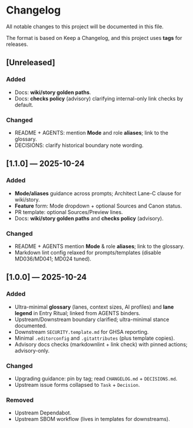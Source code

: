 # Changelog

All notable changes to this project will be documented in this file.

The format is based on Keep a Changelog, and this project uses **tags** for releases.

## [Unreleased]

### Added

- Docs: **wiki/story golden paths**.
- Docs: **checks policy** (advisory) clarifying internal-only link checks by default.

### Changed

- README + AGENTS: mention **Mode** and role **aliases**; link to the glossary.
- DECISIONS: clarify historical boundary note wording.

## [1.1.0] — 2025-10-24
### Added
- **Mode/aliases** guidance across prompts; Architect Lane-C clause for wiki/story.
- **Feature** form: Mode dropdown + optional Sources and Canon status.
- PR template: optional Sources/Preview lines.
- Docs: **wiki/story golden paths** and **checks policy** (advisory).

### Changed
- README + AGENTS mention **Mode** & role **aliases**; link to the glossary.
- Markdown lint config relaxed for prompts/templates (disable MD036/MD041; MD024 tuned).

## [1.0.0] — 2025-10-24

### Added

- Ultra-minimal **glossary** (lanes, context sizes, AI profiles) and **lane legend** in Entry Ritual; linked from AGENTS binders.
- Upstream/Downstream boundary clarified; ultra-minimal stance documented.
- Downstream `SECURITY.template.md` for GHSA reporting.
- Minimal `.editorconfig` and `.gitattributes` (plus template copies).
- Advisory docs checks (markdownlint + link check) with pinned actions; advisory-only.

### Changed

- Upgrading guidance: pin by tag; read `CHANGELOG.md` + `DECISIONS.md`.
- Upstream issue forms collapsed to `Task` + `Decision`.

### Removed

- Upstream Dependabot.
- Upstream SBOM workflow (lives in templates for downstreams).

